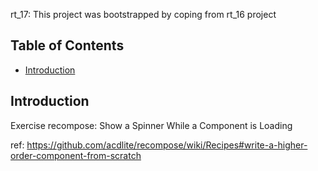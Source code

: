 rt_17: This project was bootstrapped by coping from rt_16 project

## Table of Contents

- [Introduction](#Introduction)


## Introduction

Exercise recompose: Show a Spinner While a Component is Loading

ref: https://github.com/acdlite/recompose/wiki/Recipes#write-a-higher-order-component-from-scratch



